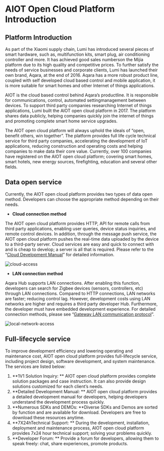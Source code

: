 # AIOT Open Cloud Platform Introduction


## **Platform Introduction**

As part of the Xiaomi supply chain, Lumi has introduced several pieces of smart hardware, such as, multifunction kits, smart plug, air conditioning controller and more. It has achieved good sales numberson the Mijia platform due to its high quality and competitive prices. To further satisfy the needs of service businesses and corporate clients, Lumi has launched their own brand, Aqara, at the end of 2016. Aqara has a more robust product line, coupled with self developed cloud based control and mobile application, it is more suitable for smart homes and other Internet of things applications.

AIOT is the cloud based control behind Aqara’s productline. It is responsible for communications, control, automated settingmanagement between devices. To support third party companies researching Internet of things applications, Lumi built the AIOT open cloud platform in 2017. The platform shares data publicly, helping companies quickly join the internet of things and promoting complete smart home service upgrades.

The AIOT open cloud platform will always uphold the ideals of “open, benefit others, win together”.  The platform provides full life cycle technical service for third party companies, accelerating the development of IoT applications, reducing construction and operating costs and helping companies to make data their core value. Currently, over 100 companies have registered on the AIOT open cloud platform; covering smart homes, smart hotels, new energy sources, firefighting, education and several other fields. 


## **Data open service**

Currently, the AIOT open cloud platform provides two types of data open method. Developers can choose the appropriate method depending on their needs.

- **Cloud connection method**

The AIOT open cloud platform provides HTTP, API for remote calls from third party applications, enabling user queries, device status inquiries, and remote control devices. In addition, through the message push service, the AIOT open cloud platform pushes the real-time data uploaded by the device to a third-party server. Cloud services are easy and quick to connect with and is cheap to develop; a server is all that is required. Please refer to the “[Cloud Development Manual](http://docs.opencloud.aqara.cn/en/development/cloud-development/)” for detailed information.

![cloud-access](http://cdn.cnbj2.fds.api.mi-img.com/cdn/aiot/doc-images/en/doc-index/cloud-access.png)

- **LAN connection method**

Aqara Hub supports LAN connections. After enabling this function,  developers can search for Zigbee devices (sensors, controllers, etc) through LAN connections. Compared to HTTP connections, LAN networks are faster; reducing control lag. However, development costs using LAN networks are higher and requires a third party developer Hub. Furthermore, the developer must have embedded development experience. For detailed connection methods, please see “[Gateway LAN communication protocol](http://docs.opencloud.aqara.cn/en/development/gateway-LAN-communication/)”.

![local-network-access](http://cdn.cnbj2.fds.api.mi-img.com/cdn/aiot/doc-images/en/doc-index/local-network-access.png)

## **Full-lifecycle service**

To improve development efficiency and lowering operating and maintenance cost,  AIOT open cloud platform provides full-lifecycle service, including project design, software development, and system maintenance. The services are listed below:

1. **1V1 Solution Inquiry: ** AIOT open cloud platform provides complete solution packages and case instruction. It can also provide design solutions customized for each client’s needs.
2. **Detailed Development Manual: ** AIOT open cloud platform provides a detailed development manual for developers, helping developers understand the development process quickly.
3. **Numerous SDKs and DEMOs:  **Diverse SDKs and Demos are sorted by function and are available for download. Developers are free to download these resources anytime.
4. **7X24hTechnical Support: ** During the development, installation, deployment and maintenance process, AIOT open cloud platform provides 7x24 hour technical support; solving your problems quickly.
5. **Developer Forum: ** Provide a forum for developers, allowing them to speak freely: chat, share experiences, promote products.